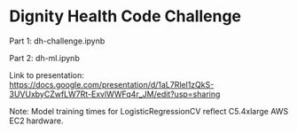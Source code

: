 # Dignity Health Code Challenge

Part 1: dh-challenge.ipynb

Part 2: dh-ml.ipynb

Link to presentation: https://docs.google.com/presentation/d/1aL7Rlel1zQkS-3UVUxbyCZwfLW7Rt-ExvlWWFq4r_JM/edit?usp=sharing

Note: Model training times for LogisticRegressionCV reflect C5.4xlarge AWS EC2 hardware.

